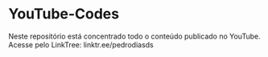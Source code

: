 # YouTube-Codes
Neste repositório está concentrado todo o conteúdo publicado no YouTube.
Acesse pelo LinkTree: linktr.ee/pedrodiasds
